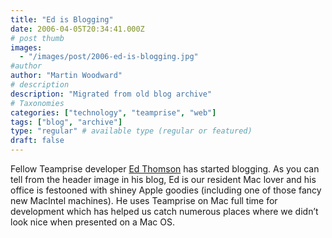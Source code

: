 ```yaml
---
title: "Ed is Blogging"
date: 2006-04-05T20:34:41.000Z
# post thumb
images:
  - "/images/post/2006-ed-is-blogging.jpg"
#author
author: "Martin Woodward"
# description
description: "Migrated from old blog archive"
# Taxonomies
categories: ["technology", "teamprise", "web"]
tags: ["blog", "archive"]
type: "regular" # available type (regular or featured)
draft: false
---
```

Fellow Teamprise developer [Ed Thomson](http://www.edwardthomson.com/blog/) has started blogging.  As you can tell from the header image in his blog, Ed is our resident Mac lover and his office is festooned with shiney Apple goodies (including one of those fancy new MacIntel machines).  He uses Teamprise on Mac full time for development which has helped us catch numerous places where we didn’t look nice when presented on a Mac OS.